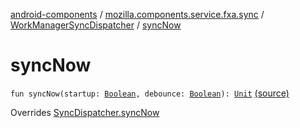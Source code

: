 [android-components](../../index.md) / [mozilla.components.service.fxa.sync](../index.md) / [WorkManagerSyncDispatcher](index.md) / [syncNow](./sync-now.md)

# syncNow

`fun syncNow(startup: `[`Boolean`](https://kotlinlang.org/api/latest/jvm/stdlib/kotlin/-boolean/index.html)`, debounce: `[`Boolean`](https://kotlinlang.org/api/latest/jvm/stdlib/kotlin/-boolean/index.html)`): `[`Unit`](https://kotlinlang.org/api/latest/jvm/stdlib/kotlin/-unit/index.html) [(source)](https://github.com/mozilla-mobile/android-components/blob/master/components/service/firefox-accounts/src/main/java/mozilla/components/service/fxa/sync/WorkManagerSyncManager.kt#L138)

Overrides [SyncDispatcher.syncNow](../-sync-dispatcher/sync-now.md)

